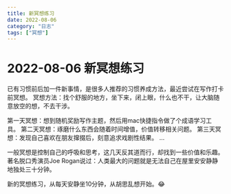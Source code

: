 ```yaml
---
title: 新冥想练习
date: 2022-08-06
category: "日志"
tags: ["冥想"]
---
```

# 2022-08-06 新冥想练习
已有习惯前后加一件新事情，是很多人推荐的习惯养成方法，最近尝试在写作打卡前冥想。
冥想方法：找个舒服的地方，坐下来，闭上眼，什么也不干，让大脑随意放空的想，不去干涉。

第一天冥想：想到随机奖励写作主题，然后用mac快捷指令做了个成语学习工具。
第二天冥想：琢磨什么东西会随着时间增值，价值转移相关问题。
第三天冥想：发现自己喜欢在朋友撺掇后，刻意追求戏剧性结果。
...

一般冥想是控制自己的呼吸和思考，这几天反其道而行，却找到一些价值和乐趣。
著名脱口秀演员Joe Rogan说过：人类最大的问题就是无法自己在屋里安安静静地独处三十分钟。

新的冥想练习，从每天安静坐10分钟，从胡思乱想开始。😂



